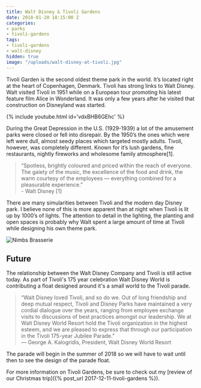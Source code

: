 ```yaml
---
title: Walt Disney & Tivoli Gardens
date: 2018-01-20 18:15:00 Z
categories:
- parks
- tivoli-gardens
tags:
- tivoli-gardens
- walt-disney
hidden: true
image: "/uploads/walt-disney-at-tivoli.jpg"
---
```


Tivoli Garden is the second oldest theme park in the world. It’s located right at the heart of Copenhagen, Denmark. Tivoli has strong links to Walt Disney. Walt visited Tivoli in 1951 while on a European tour promoting his latest feature film Alice in Wonderland. It was only a few years after he visited that construction on Disneyland was started.

{% include youtube.html id='vdxBHB6GEhc' %}

During the Great Depression in the U.S. (1929-1939) a lot of the amusement parks were closed or fell into disrepair. By the 1950’s the ones which were left were dull, almost seedy places which targeted mostly adults. Tivoli, however, was completely different. Known for it’s lush gardens, fine restaurants, nightly fireworks and wholesome family atmosphere[1].

> “Spotless, brightly coloured and priced within the reach of everyone. The gaiety of the music, the excellence of the food and drink, the warm courtesy of the employees — everything combined for a pleasurable experience.” <br/> - Walt Disney [1]

There are many simularities between Tivoli and the modern day Disney park. I believe none of this is more apparent than at night when Tivoli is lit up by 1000’s of lights. The attention to detail in the lighting, the planting and open spaces is probably why Walt spent a large amount of time at Tivoli while designing his own theme park.

![Nimbs Brasserie](/uploads/gallery/parks/tivoli-gardens/nimb-brasserie-medium.jpg)

## Future
The relationship between the Walt Disney Company and Tivoli is still active today. As part of Tivoli's 175 year celebration Walt Disney World is contributing a float designed around it's a small world to the Tivoli parade.

> “Walt Disney loved Tivoli, and so do we. Out of long friendship and deep mutual respect, Tivoli and Disney Parks have maintained a very cordial dialogue over the years, ranging from employee exchange visits to discussions of best practices amongst our leadership. We at Walt Disney World Resort hold the Tivoli organization in the highest esteem, and we are pleased to express that through our participation in the Tivoli 175-year Jubilee Parade.” <br/> — George A. Kalogridis, President, Walt Disney World Resort

The parade will begin in the summer of 2018 so we will have to wait until then to see the design of the parade float.

For more information on Tivoli Gardens, be sure to check out my [review of our Christmas trip]({% post_url 2017-12-11-tivoli-gardens %}).